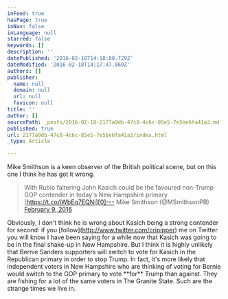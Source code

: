 ```yaml
---
inFeed: true
hasPage: true
inNav: false
inLanguage: null
starred: false
keywords: []
description: ''
datePublished: '2016-02-18T14:18:00.729Z'
dateModified: '2016-02-18T14:17:47.069Z'
authors: []
publisher:
  name: null
  domain: null
  url: null
  favicon: null
title: ''
author: []
sourcePath: _posts/2016-02-18-2177a9db-47c8-4c6c-85e5-7e5be6fa41a3.md
published: true
url: 2177a9db-47c8-4c6c-85e5-7e5be6fa41a3/index.html
_type: Article

---
```

Mike Smithson is a keen observer of the British political scene, but on this one I think he has got it wrong.

> With Rubio faltering John Kasich could be the favoured non-Trump GOP contender in today's New Hampshire primary [https://t.co/iWbEq7EQNi][0]--- Mike Smithson (@MSmithsonPB) [February 9, 2016][1]

Obviously, I don't think he is wrong about Kasich being a strong contender for second: if you \[follow\](http://www.twitter.com/cripipper) me on Twitter you will know I have been saying for a while now that Kasich was going to be in the final shake-up in New Hampshire. But I think it is highly unlikely that Bernie Sanders supporters will switch to vote for Kasich in the Republican primary in order to stop Trump.
In fact, it's more likely that independent voters in New Hampshire who are thinking of voting for Bernie would switch to the GOP primary to vote \*\*for\*\* Trump than against. They are fishing for a lot of the same voters in The Granite State.
Such are the strange times we live in.

[0]: https://t.co/iWbEq7EQNi
[1]: https://twitter.com/MSmithsonPB/status/696988776548147200